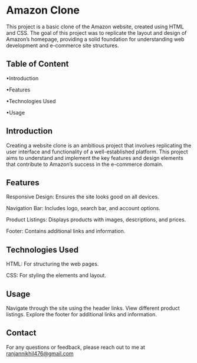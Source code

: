 
# Amazon Clone

This project is a basic clone of the Amazon website, created using HTML and CSS. The goal of this project was to replicate the layout and design of Amazon’s homepage, providing a solid foundation for understanding web development and e-commerce site structures.


## Table of Content

•Introduction

•Features

•Technologies Used

•Usage


## Introduction
Creating a website clone is an ambitious project that involves replicating the user interface and functionality of a well-established platform. This project aims to understand and implement the key features and design elements that contribute to Amazon’s success in the e-commerce domain.

## Features
Responsive Design: Ensures the site looks good on all devices.

Navigation Bar: Includes logo, search bar, and account options.

Product Listings: Displays products with images, descriptions, and prices.

Footer: Contains additional links and information.
## Technologies Used
HTML: For structuring the web pages.

CSS: For styling the elements and layout.
## Usage
Navigate through the site using the header links.
View different product listings.
Explore the footer for additional links and information.
## Contact
For any questions or feedback, please reach out to me at       ranjannikhil476@gmail.com

